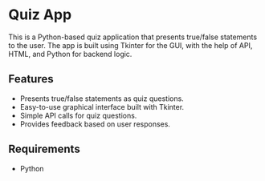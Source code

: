 # Quiz App

This is a Python-based quiz application that presents true/false statements to the user. The app is built using Tkinter for the GUI, with the help of API, HTML, and Python for backend logic.

## Features

- Presents true/false statements as quiz questions.
- Easy-to-use graphical interface built with Tkinter.
- Simple API calls for quiz questions.
- Provides feedback based on user responses.

## Requirements

- Python
